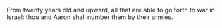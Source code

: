 From twenty years old and upward, all that are able to go forth to war in Israel: thou and Aaron shall number them by their armies.
